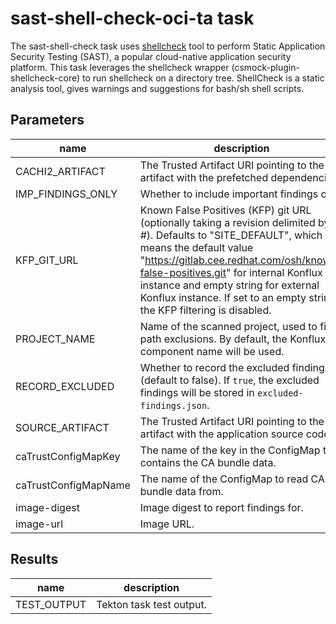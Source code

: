 # sast-shell-check-oci-ta task

The sast-shell-check task uses [shellcheck](https://www.shellcheck.net/) tool to perform Static Application Security Testing (SAST), a popular cloud-native application security platform. This task leverages the shellcheck wrapper (csmock-plugin-shellcheck-core) to run shellcheck on a directory tree.
ShellCheck is a static analysis tool, gives warnings and suggestions for bash/sh shell scripts.

## Parameters
|name|description|default value|required|
|---|---|---|---|
|CACHI2_ARTIFACT|The Trusted Artifact URI pointing to the artifact with the prefetched dependencies.|""|false|
|IMP_FINDINGS_ONLY|Whether to include important findings only|true|false|
|KFP_GIT_URL|Known False Positives (KFP) git URL (optionally taking a revision delimited by \#). Defaults to "SITE_DEFAULT", which means the default value "https://gitlab.cee.redhat.com/osh/known-false-positives.git" for internal Konflux instance and empty string for external Konflux instance. If set to an empty string, the KFP filtering is disabled.|SITE_DEFAULT|false|
|PROJECT_NAME|Name of the scanned project, used to find path exclusions. By default, the Konflux component name will be used.|""|false|
|RECORD_EXCLUDED|Whether to record the excluded findings (default to false). If `true`, the excluded findings will be stored in `excluded-findings.json`. |false|false|
|SOURCE_ARTIFACT|The Trusted Artifact URI pointing to the artifact with the application source code.||true|
|caTrustConfigMapKey|The name of the key in the ConfigMap that contains the CA bundle data.|ca-bundle.crt|false|
|caTrustConfigMapName|The name of the ConfigMap to read CA bundle data from.|trusted-ca|false|
|image-digest|Image digest to report findings for.|""|false|
|image-url|Image URL.|""|false|

## Results
|name|description|
|---|---|
|TEST_OUTPUT|Tekton task test output.|

